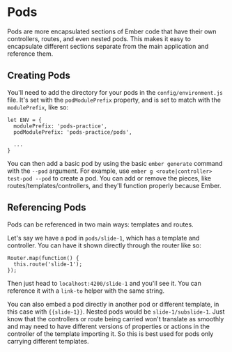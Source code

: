 # Pods

Pods are more encapsulated sections of Ember code that have their own controllers, routes, and even nested pods. This makes it easy to encapsulate different sections separate from the main application and reference them.

## Creating Pods

You'll need to add the directory for your pods in the `config/environment.js` file. It's set with the `podModulePrefix` property, and is set to match with the `modulePrefix`, like so:

```
let ENV = {
  modulePrefix: 'pods-practice',
  podModulePrefix: 'pods-practice/pods',

  ...
}
```

You can then add a basic pod by using the basic `ember generate` command with the `--pod` argument. For example, use `ember g <route|controller> test-pod --pod` to create a pod. You can add or remove the pieces, like routes/templates/controllers, and they'll function properly because Ember.

## Referencing Pods

Pods can be referenced in two main ways: templates and routes.

Let's say we have a pod in `pods/slide-1`, which has a template and controller. You can have it shown directly through the router like so:

```
Router.map(function() {
  this.route('slide-1');
});
```

Then just head to `localhost:4200/slide-1` and you'll see it. You can reference it with a `link-to` helper with the same string.

You can also embed a pod directly in another pod or different template, in this case with `{{slide-1}}`. Nested pods would be `slide-1/subslide-1`. Just know that the controllers or route being carried won't translate as smoothly and may need to have different versions of properties or actions in the controller of the template importing it. So this is best used for pods only carrying different templates.
